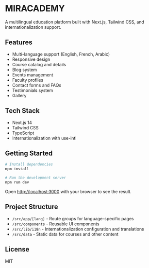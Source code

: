# MIRACADEMY

A multilingual education platform built with Next.js, Tailwind CSS, and internationalization support.

## Features

- Multi-language support (English, French, Arabic)
- Responsive design
- Course catalog and details
- Blog system
- Events management
- Faculty profiles
- Contact forms and FAQs
- Testimonials system
- Gallery

## Tech Stack

- Next.js 14
- Tailwind CSS
- TypeScript
- Internationalization with use-intl

## Getting Started

```bash
# Install dependencies
npm install

# Run the development server
npm run dev
```

Open [http://localhost:3000](http://localhost:3000) with your browser to see the result.

## Project Structure

- `/src/app/[lang]` - Route groups for language-specific pages
- `/src/components` - Reusable UI components
- `/src/lib/i18n` - Internationalization configuration and translations
- `/src/data` - Static data for courses and other content

## License

MIT 